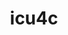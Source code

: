 ---
title: "icu4c"
layout: cache
categories: [package, develop]
meta: {"compilers": ["cce@=18.0.0", "gcc@=10.3.0", "gcc@=11.1.0", "gcc@=11.4.0", "gcc@=12.4.0", "gcc@=13.2.0", "gcc@=7.3.1", "gcc@=7.5.0", "gcc@=9.4.0", "oneapi@=2024.2.1"], "num_specs": 149, "num_specs_by_stack": {"aws-isc": 1, "aws-isc-aarch64": 1, "aws-pcluster-neoverse_v1": 6, "aws-pcluster-x86_64_v4": 12, "build_systems": 6, "data-vis-sdk": 7, "e4s": 33, "e4s-cray-rhel": 6, "e4s-cray-sles": 2, "e4s-neoverse-v2": 19, "e4s-neoverse_v1": 6, "e4s-oneapi": 33, "e4s-power": 3, "e4s-rocm-external": 6, "hep": 7, "ml-linux-x86_64-rocm": 7, "root": 149}, "oss": ["amzn2", "rhel8", "sle_hpc15", "ubuntu18.04", "ubuntu20.04", "ubuntu22.04", "ubuntu24.04"], "platforms": ["linux"], "stacks": ["aws-isc", "aws-isc-aarch64", "aws-pcluster-neoverse_v1", "aws-pcluster-x86_64_v4", "build_systems", "data-vis-sdk", "e4s", "e4s-cray-rhel", "e4s-cray-sles", "e4s-neoverse-v2", "e4s-neoverse_v1", "e4s-oneapi", "e4s-power", "e4s-rocm-external", "hep", "ml-linux-x86_64-rocm", "root"], "targets": ["aarch64", "neoverse_v1", "neoverse_v2", "ppc64le", "x86_64_v3", "x86_64_v4"], "versions": ["74.2", "76.1"]}
spec_details: [{"compiler": "gcc@=11.1.0", "hash": "26i3jvb5atfdt5yom4754sy6jxbviair", "os": "ubuntu20.04", "platform": "linux", "size": "-", "stacks": ["data-vis-sdk", "root"], "target": "x86_64_v3", "variants": ["build_system=autotools", "cxxstd=11"], "versions": ["74.2"]}, {"compiler": "gcc@=11.4.0", "hash": "2ai24rkye7obfzzkl644asgfe52uk4s3", "os": "ubuntu22.04", "platform": "linux", "size": "-", "stacks": ["e4s", "root"], "target": "x86_64_v3", "variants": ["build_system=autotools", "cxxstd=17"], "versions": ["76.1"]}, {"compiler": "gcc@=11.1.0", "hash": "2amn7p64lnsjuxg4stgrumi6ifpttyrr", "os": "ubuntu20.04", "platform": "linux", "size": "-", "stacks": ["data-vis-sdk", "root"], "target": "x86_64_v3", "variants": ["build_system=autotools", "cxxstd=11"], "versions": ["74.2"]}, {"compiler": "gcc@=11.4.0", "hash": "2cjspwt26yynsktts2kng2w67zdjylct", "os": "ubuntu22.04", "platform": "linux", "size": "-", "stacks": ["e4s-neoverse-v2", "root"], "target": "neoverse_v2", "variants": ["build_system=autotools", "cxxstd=11"], "versions": ["74.2"]}, {"compiler": "gcc@=12.4.0", "hash": "2dm2xfme5m3mustjzss6qche3xj7ef5w", "os": "amzn2", "platform": "linux", "size": "-", "stacks": ["aws-pcluster-x86_64_v4", "root"], "target": "x86_64_v4", "variants": ["build_system=autotools", "cxxstd=11"], "versions": ["74.2"]}, {"compiler": "gcc@=7.5.0", "hash": "2gubvgcmhzb3p472jj64hiqnbdkpf4de", "os": "ubuntu18.04", "platform": "linux", "size": "-", "stacks": ["build_systems", "root"], "target": "x86_64_v3", "variants": ["build_system=autotools", "cxxstd=11"], "versions": ["74.2"]}, {"compiler": "gcc@=11.4.0", "hash": "2nmasotqvv6bk256ta4r6ujzhpvzvdmt", "os": "ubuntu22.04", "platform": "linux", "size": "-", "stacks": ["e4s", "root"], "target": "x86_64_v3", "variants": ["build_system=autotools", "cxxstd=17"], "versions": ["76.1"]}, {"compiler": "gcc@=12.4.0", "hash": "2t66luseyf4ps4ie3ycfyvvqxdcbg7rc", "os": "amzn2", "platform": "linux", "size": "-", "stacks": ["aws-pcluster-neoverse_v1", "root"], "target": "neoverse_v1", "variants": ["build_system=autotools", "cxxstd=11"], "versions": ["74.2"]}, {"compiler": "gcc@=11.4.0", "hash": "2t75femoijhptl3glwobop2eyndotm3a", "os": "ubuntu22.04", "platform": "linux", "size": "-", "stacks": ["e4s", "root"], "target": "x86_64_v3", "variants": ["build_system=autotools", "cxxstd=17"], "versions": ["76.1"]}, {"compiler": "gcc@=7.5.0", "hash": "36ijq5ln33txcg2vq2kxhcpfcr2efs66", "os": "ubuntu18.04", "platform": "linux", "size": "-", "stacks": ["build_systems", "root"], "target": "x86_64_v3", "variants": ["build_system=autotools", "cxxstd=11"], "versions": ["74.2"]}, {"compiler": "oneapi@=2024.2.1", "hash": "3d2qum33g36b44fgqjv2qrthhnyazyki", "os": "ubuntu22.04", "platform": "linux", "size": "-", "stacks": ["e4s-oneapi", "root"], "target": "x86_64_v3", "variants": ["build_system=autotools", "cxxstd=11"], "versions": ["74.2"]}, {"compiler": "gcc@=11.4.0", "hash": "3gocgvxbjroz7rvytfwd7pgyck7ne6dn", "os": "ubuntu22.04", "platform": "linux", "size": "-", "stacks": ["e4s-neoverse-v2", "root"], "target": "neoverse_v2", "variants": ["build_system=autotools", "cxxstd=11"], "versions": ["74.2"]}, {"compiler": "gcc@=12.4.0", "hash": "45wrao4v6pwjes26mceafm54bwn27z5q", "os": "amzn2", "platform": "linux", "size": "-", "stacks": ["aws-pcluster-x86_64_v4", "root"], "target": "x86_64_v3", "variants": ["build_system=autotools", "cxxstd=11"], "versions": ["74.2"]}, {"compiler": "gcc@=11.4.0", "hash": "46xttw3aawvrblsp6n6kvjbiiybdvcvk", "os": "ubuntu22.04", "platform": "linux", "size": "-", "stacks": ["e4s", "root"], "target": "x86_64_v3", "variants": ["build_system=autotools", "cxxstd=11"], "versions": ["74.2"]}, {"compiler": "gcc@=11.4.0", "hash": "4c5x2lzp22vemcmtmr35n6gdfyj4alwk", "os": "ubuntu22.04", "platform": "linux", "size": "-", "stacks": ["e4s", "root"], "target": "x86_64_v3", "variants": ["build_system=autotools", "cxxstd=11"], "versions": ["74.2"]}, {"compiler": "oneapi@=2024.2.1", "hash": "4g5ydkjicbl3pnsbb3ceohsl5jewrigo", "os": "ubuntu22.04", "platform": "linux", "size": "-", "stacks": ["e4s-oneapi", "root"], "target": "x86_64_v3", "variants": ["build_system=autotools", "cxxstd=11"], "versions": ["74.2"]}, {"compiler": "gcc@=11.4.0", "hash": "4gvzzlhwpoqe3256r272dhn7aamguty7", "os": "ubuntu22.04", "platform": "linux", "size": "-", "stacks": ["e4s", "e4s-rocm-external", "root"], "target": "x86_64_v3", "variants": ["build_system=autotools", "cxxstd=17"], "versions": ["76.1"]}, {"compiler": "cce@=18.0.0", "hash": "4o73y7ldkis3w7neek5ymntptqlt4ava", "os": "rhel8", "platform": "linux", "size": "-", "stacks": ["e4s-cray-rhel", "root"], "target": "x86_64_v3", "variants": ["build_system=autotools", "cxxstd=11"], "versions": ["74.2"]}, {"compiler": "cce@=18.0.0", "hash": "4pkzgjqmjrmgbpu5bxcdqd342mzket3d", "os": "rhel8", "platform": "linux", "size": "-", "stacks": ["e4s-cray-rhel", "root"], "target": "x86_64_v3", "variants": ["build_system=autotools", "cxxstd=11"], "versions": ["74.2"]}, {"compiler": "oneapi@=2024.2.1", "hash": "4rielczizmtipuj6asdyvye7hq72u7qk", "os": "ubuntu22.04", "platform": "linux", "size": "-", "stacks": ["e4s-oneapi", "root"], "target": "x86_64_v3", "variants": ["build_system=autotools", "cxxstd=11"], "versions": ["74.2"]}, {"compiler": "gcc@=11.4.0", "hash": "54bfhbazwoojfinvcq6lwis6hqxgzcjq", "os": "ubuntu22.04", "platform": "linux", "size": "-", "stacks": ["e4s-neoverse-v2", "root"], "target": "neoverse_v2", "variants": ["build_system=autotools", "cxxstd=11"], "versions": ["74.2"]}, {"compiler": "oneapi@=2024.2.1", "hash": "54l7476uoskcckmong3wtslqvgxwn5cl", "os": "ubuntu22.04", "platform": "linux", "size": "-", "stacks": ["e4s-oneapi", "root"], "target": "x86_64_v3", "variants": ["build_system=autotools", "cxxstd=17"], "versions": ["76.1"]}, {"compiler": "gcc@=7.5.0", "hash": "55gidwdcumzwqrzrnrkripcliftngxve", "os": "ubuntu18.04", "platform": "linux", "size": "-", "stacks": ["build_systems", "root"], "target": "x86_64_v3", "variants": ["build_system=autotools", "cxxstd=11"], "versions": ["74.2"]}, {"compiler": "gcc@=11.4.0", "hash": "57mcqfzxeqzey3jfzbl6furzr4zizplr", "os": "ubuntu22.04", "platform": "linux", "size": "-", "stacks": ["e4s-neoverse-v2", "root"], "target": "neoverse_v2", "variants": ["build_system=autotools", "cxxstd=17"], "versions": ["76.1"]}, {"compiler": "gcc@=11.4.0", "hash": "5o2fvxfyzbs6hwa4q3yvttmt3anguoyk", "os": "ubuntu22.04", "platform": "linux", "size": "-", "stacks": ["e4s", "root"], "target": "x86_64_v3", "variants": ["build_system=autotools", "cxxstd=17"], "versions": ["76.1"]}, {"compiler": "oneapi@=2024.2.1", "hash": "5ttqsfqxctmsc3e7p6krxe4skg6tolfb", "os": "ubuntu22.04", "platform": "linux", "size": "-", "stacks": ["e4s-oneapi", "root"], "target": "x86_64_v3", "variants": ["build_system=autotools", "cxxstd=11"], "versions": ["74.2"]}, {"compiler": "oneapi@=2024.2.1", "hash": "5vusvbiii5t742jl5r3mz7jnrgu3i2hm", "os": "ubuntu22.04", "platform": "linux", "size": "-", "stacks": ["e4s-oneapi", "root"], "target": "x86_64_v3", "variants": ["build_system=autotools", "cxxstd=17"], "versions": ["76.1"]}, {"compiler": "gcc@=11.4.0", "hash": "5y6bfwry3dlt3k6ms2ac472yz2h772xn", "os": "ubuntu22.04", "platform": "linux", "size": "-", "stacks": ["hep", "root"], "target": "x86_64_v3", "variants": ["build_system=autotools", "cxxstd=11"], "versions": ["74.2"]}, {"compiler": "gcc@=11.4.0", "hash": "62vsnfy2jgcp44efaahtt5me47cvefof", "os": "ubuntu22.04", "platform": "linux", "size": "-", "stacks": ["hep", "root"], "target": "x86_64_v3", "variants": ["build_system=autotools", "cxxstd=11"], "versions": ["74.2"]}, {"compiler": "gcc@=11.4.0", "hash": "6a67g6w35v35qnfm56ofem2zsj7tycw3", "os": "ubuntu22.04", "platform": "linux", "size": "-", "stacks": ["e4s-neoverse-v2", "root"], "target": "neoverse_v2", "variants": ["build_system=autotools", "cxxstd=17"], "versions": ["76.1"]}, {"compiler": "oneapi@=2024.2.1", "hash": "6dnow77fd54a3lfks3xmleo6bqg3xvcs", "os": "ubuntu22.04", "platform": "linux", "size": "-", "stacks": ["e4s-oneapi", "root"], "target": "x86_64_v3", "variants": ["build_system=autotools", "cxxstd=11"], "versions": ["74.2"]}, {"compiler": "oneapi@=2024.2.1", "hash": "6duddttazlaazkmwxs5r6zn6oaxbawtb", "os": "ubuntu22.04", "platform": "linux", "size": "-", "stacks": ["e4s-oneapi", "root"], "target": "x86_64_v3", "variants": ["build_system=autotools", "cxxstd=11"], "versions": ["74.2"]}, {"compiler": "gcc@=11.4.0", "hash": "6eqcggms6p36q3u2ylwthpgconcps3xy", "os": "ubuntu22.04", "platform": "linux", "size": "-", "stacks": ["e4s-neoverse-v2", "root"], "target": "neoverse_v2", "variants": ["build_system=autotools", "cxxstd=11"], "versions": ["74.2"]}, {"compiler": "gcc@=12.4.0", "hash": "6nzlosjjkqxvpefrv5j224bc6q6j274a", "os": "amzn2", "platform": "linux", "size": "-", "stacks": ["aws-pcluster-neoverse_v1", "root"], "target": "neoverse_v1", "variants": ["build_system=autotools", "cxxstd=11"], "versions": ["74.2"]}, {"compiler": "oneapi@=2024.2.1", "hash": "7az75lwiyg7zuqyujrsppntxqkberwjb", "os": "ubuntu22.04", "platform": "linux", "size": "-", "stacks": ["e4s-oneapi", "root"], "target": "x86_64_v3", "variants": ["build_system=autotools", "cxxstd=11"], "versions": ["74.2"]}, {"compiler": "gcc@=11.4.0", "hash": "7cgq3wke7zhvco27g3txjulpfup4amgu", "os": "ubuntu22.04", "platform": "linux", "size": "-", "stacks": ["e4s-neoverse-v2", "root"], "target": "neoverse_v2", "variants": ["build_system=autotools", "cxxstd=11"], "versions": ["74.2"]}, {"compiler": "gcc@=11.4.0", "hash": "7p4d3vgnv2sp3uhx3l4cyaupsjmcmp2p", "os": "ubuntu22.04", "platform": "linux", "size": "-", "stacks": ["e4s", "root"], "target": "x86_64_v3", "variants": ["build_system=autotools", "cxxstd=17"], "versions": ["76.1"]}, {"compiler": "gcc@=7.3.1", "hash": "7y5hupo5gvjuvmeowivmf5o5tzwgxa3c", "os": "amzn2", "platform": "linux", "size": "-", "stacks": ["aws-isc", "root"], "target": "x86_64_v3", "variants": ["build_system=autotools", "cxxstd=11"], "versions": ["74.2"]}, {"compiler": "oneapi@=2024.2.1", "hash": "7yr2wmr4m6qkezsu3ulw5kkwom4k3rll", "os": "ubuntu22.04", "platform": "linux", "size": "-", "stacks": ["e4s-oneapi", "root"], "target": "x86_64_v3", "variants": ["build_system=autotools", "cxxstd=17"], "versions": ["76.1"]}, {"compiler": "gcc@=11.4.0", "hash": "adnxhxymvnmeqo6pgoyadyia4lrc5hzj", "os": "ubuntu22.04", "platform": "linux", "size": "-", "stacks": ["e4s", "root"], "target": "x86_64_v3", "variants": ["build_system=autotools", "cxxstd=11"], "versions": ["74.2"]}, {"compiler": "oneapi@=2024.2.1", "hash": "aeijrbh7m7ixrzln7b3scwawz4ttscgg", "os": "ubuntu22.04", "platform": "linux", "size": "-", "stacks": ["e4s-oneapi", "root"], "target": "x86_64_v3", "variants": ["build_system=autotools", "cxxstd=17"], "versions": ["76.1"]}, {"compiler": "cce@=18.0.0", "hash": "al25ukbw4yyfesw6dl6kn2jmgzpqxsi7", "os": "rhel8", "platform": "linux", "size": "-", "stacks": ["e4s-cray-rhel", "root"], "target": "x86_64_v3", "variants": ["build_system=autotools", "cxxstd=11"], "versions": ["74.2"]}, {"compiler": "gcc@=11.4.0", "hash": "aoyfz4u46cxtbqbo63liometlq4r5asy", "os": "ubuntu22.04", "platform": "linux", "size": "-", "stacks": ["e4s-neoverse_v1", "root"], "target": "neoverse_v1", "variants": ["build_system=autotools", "cxxstd=17"], "versions": ["74.2"]}, {"compiler": "gcc@=11.4.0", "hash": "arwcwh7lm4viippmy4aqeu7s2gwsfbqc", "os": "ubuntu22.04", "platform": "linux", "size": "-", "stacks": ["e4s", "root"], "target": "x86_64_v3", "variants": ["build_system=autotools", "cxxstd=17"], "versions": ["76.1"]}, {"compiler": "gcc@=11.4.0", "hash": "bhtpawdgn4fq5drshjtdjviicos5axkj", "os": "ubuntu22.04", "platform": "linux", "size": "-", "stacks": ["e4s-neoverse-v2", "root"], "target": "neoverse_v2", "variants": ["build_system=autotools", "cxxstd=17"], "versions": ["76.1"]}, {"compiler": "gcc@=11.4.0", "hash": "bjrq7hr5pz5ddhksjc6vjfdre54kxx4c", "os": "ubuntu22.04", "platform": "linux", "size": "-", "stacks": ["e4s-neoverse_v1", "root"], "target": "neoverse_v1", "variants": ["build_system=autotools", "cxxstd=11"], "versions": ["74.2"]}, {"compiler": "gcc@=11.4.0", "hash": "bl6mk6exsf5543enk56p6hc6p2hmiczr", "os": "ubuntu22.04", "platform": "linux", "size": "-", "stacks": ["e4s", "root"], "target": "x86_64_v3", "variants": ["build_system=autotools", "cxxstd=17"], "versions": ["76.1"]}, {"compiler": "gcc@=11.4.0", "hash": "bqgdyyupak5ifryzracdpiq2msgqmuwv", "os": "ubuntu22.04", "platform": "linux", "size": "-", "stacks": ["e4s", "root"], "target": "x86_64_v3", "variants": ["build_system=autotools", "cxxstd=17"], "versions": ["76.1"]}, {"compiler": "gcc@=10.3.0", "hash": "c6fih3uxannj3yxwkmmzmwndz6mmrxay", "os": "sle_hpc15", "platform": "linux", "size": "-", "stacks": ["e4s-cray-sles", "root"], "target": "x86_64_v4", "variants": ["build_system=autotools", "cxxstd=11"], "versions": ["74.2"]}, {"compiler": "gcc@=11.4.0", "hash": "ca4wa4x5ffm4nh22nntnel6iz6ht4g2q", "os": "ubuntu22.04", "platform": "linux", "size": "-", "stacks": ["e4s", "root"], "target": "x86_64_v3", "variants": ["build_system=autotools", "cxxstd=17"], "versions": ["76.1"]}, {"compiler": "gcc@=11.1.0", "hash": "cepccwaupq5i5zxzaa7lwwizxfkhxpz7", "os": "ubuntu20.04", "platform": "linux", "size": "-", "stacks": ["data-vis-sdk", "root"], "target": "x86_64_v3", "variants": ["build_system=autotools", "cxxstd=11"], "versions": ["74.2"]}, {"compiler": "gcc@=12.4.0", "hash": "cfjcuesvgbhlpsk67xisga2nahpvpvfe", "os": "amzn2", "platform": "linux", "size": "-", "stacks": ["aws-pcluster-x86_64_v4", "root"], "target": "x86_64_v4", "variants": ["build_system=autotools", "cxxstd=11"], "versions": ["74.2"]}, {"compiler": "gcc@=11.4.0", "hash": "cje7jniw4dsev6mhguvjghm4sqgnurkx", "os": "ubuntu22.04", "platform": "linux", "size": "-", "stacks": ["e4s", "e4s-rocm-external", "root"], "target": "x86_64_v3", "variants": ["build_system=autotools", "cxxstd=17"], "versions": ["76.1"]}, {"compiler": "oneapi@=2024.2.1", "hash": "clb6tnimqjmuk74wpgzhguj67lb6pbjj", "os": "ubuntu22.04", "platform": "linux", "size": "-", "stacks": ["e4s-oneapi", "root"], "target": "x86_64_v3", "variants": ["build_system=autotools", "cxxstd=11"], "versions": ["74.2"]}, {"compiler": "oneapi@=2024.2.1", "hash": "dlcz5gcgk67deyaa4wd3usa7hilfhdai", "os": "ubuntu22.04", "platform": "linux", "size": "-", "stacks": ["e4s-oneapi", "root"], "target": "x86_64_v3", "variants": ["build_system=autotools", "cxxstd=17"], "versions": ["76.1"]}, {"compiler": "gcc@=12.4.0", "hash": "doetummqvtrga373zfu2jdpzkyfz5hi7", "os": "amzn2", "platform": "linux", "size": "-", "stacks": ["aws-pcluster-x86_64_v4", "root"], "target": "x86_64_v3", "variants": ["build_system=autotools", "cxxstd=11"], "versions": ["74.2"]}, {"compiler": "gcc@=7.3.1", "hash": "du52afdmrskhi5y6mzimoguq4tchrn4c", "os": "amzn2", "platform": "linux", "size": "-", "stacks": ["aws-isc-aarch64", "root"], "target": "aarch64", "variants": ["build_system=autotools", "cxxstd=11"], "versions": ["74.2"]}, {"compiler": "oneapi@=2024.2.1", "hash": "du66ckvoafqd3wrqofdavqy4xc2ur6um", "os": "ubuntu22.04", "platform": "linux", "size": "-", "stacks": ["e4s-oneapi", "root"], "target": "x86_64_v3", "variants": ["build_system=autotools", "cxxstd=11"], "versions": ["74.2"]}, {"compiler": "gcc@=11.4.0", "hash": "dvyeflwhebh2z7qetrgwzt2etabuoa6v", "os": "ubuntu22.04", "platform": "linux", "size": "-", "stacks": ["e4s-neoverse_v1", "root"], "target": "neoverse_v1", "variants": ["build_system=autotools", "cxxstd=17"], "versions": ["74.2"]}, {"compiler": "gcc@=11.4.0", "hash": "e7txfklmdavk43smnv3sbhl6twwgaoew", "os": "ubuntu22.04", "platform": "linux", "size": "-", "stacks": ["hep", "root"], "target": "x86_64_v3", "variants": ["build_system=autotools", "cxxstd=11"], "versions": ["74.2"]}, {"compiler": "gcc@=11.4.0", "hash": "edfsm6lmk3lntqn6yarraig2pq5dim7a", "os": "ubuntu22.04", "platform": "linux", "size": "-", "stacks": ["e4s-neoverse-v2", "root"], "target": "neoverse_v2", "variants": ["build_system=autotools", "cxxstd=11"], "versions": ["74.2"]}, {"compiler": "gcc@=12.4.0", "hash": "eh6asrqzkyomc23ttzvhxkk7ysc4sn3z", "os": "amzn2", "platform": "linux", "size": "-", "stacks": ["aws-pcluster-x86_64_v4", "root"], "target": "x86_64_v3", "variants": ["build_system=autotools", "cxxstd=11"], "versions": ["74.2"]}, {"compiler": "gcc@=11.4.0", "hash": "eqhzpsqjiqoddytlvq4pzwqiww4ysyjd", "os": "ubuntu22.04", "platform": "linux", "size": "-", "stacks": ["e4s", "e4s-rocm-external", "root"], "target": "x86_64_v3", "variants": ["build_system=autotools", "cxxstd=17"], "versions": ["76.1"]}, {"compiler": "gcc@=11.4.0", "hash": "ew3usta37rqv2xjlqlbi7feuogtcuxhm", "os": "ubuntu22.04", "platform": "linux", "size": "-", "stacks": ["e4s-neoverse-v2", "root"], "target": "neoverse_v2", "variants": ["build_system=autotools", "cxxstd=11"], "versions": ["74.2"]}, {"compiler": "oneapi@=2024.2.1", "hash": "ewf3srcx7uhzi7gbwf2gwm3wwazwwygx", "os": "ubuntu22.04", "platform": "linux", "size": "-", "stacks": ["e4s-oneapi", "root"], "target": "x86_64_v3", "variants": ["build_system=autotools", "cxxstd=11"], "versions": ["74.2"]}, {"compiler": "gcc@=11.4.0", "hash": "ex2i2znarl5lnbyxtqyphsrnvqf27qdd", "os": "ubuntu22.04", "platform": "linux", "size": "-", "stacks": ["e4s", "e4s-rocm-external", "root"], "target": "x86_64_v3", "variants": ["build_system=autotools", "cxxstd=17"], "versions": ["76.1"]}, {"compiler": "gcc@=11.4.0", "hash": "ezbqv4n4j2vijxmure5r47fdccv2camd", "os": "ubuntu22.04", "platform": "linux", "size": "-", "stacks": ["hep", "root"], "target": "x86_64_v3", "variants": ["build_system=autotools", "cxxstd=11"], "versions": ["74.2"]}, {"compiler": "gcc@=13.2.0", "hash": "f7d6eyeehyrxogpyefkgjh66m6ipeuae", "os": "ubuntu24.04", "platform": "linux", "size": "-", "stacks": ["ml-linux-x86_64-rocm", "root"], "target": "x86_64_v3", "variants": ["build_system=autotools", "cxxstd=11"], "versions": ["74.2"]}, {"compiler": "gcc@=13.2.0", "hash": "fnguiudy4zz6b67uhu5n5z2pjmkej35f", "os": "ubuntu24.04", "platform": "linux", "size": "-", "stacks": ["ml-linux-x86_64-rocm", "root"], "target": "x86_64_v3", "variants": ["build_system=autotools", "cxxstd=11"], "versions": ["74.2"]}, {"compiler": "gcc@=11.4.0", "hash": "fr72njyzco7ejbkowp56cjue4tcglmon", "os": "ubuntu22.04", "platform": "linux", "size": "-", "stacks": ["e4s", "root"], "target": "x86_64_v3", "variants": ["build_system=autotools", "cxxstd=17"], "versions": ["76.1"]}, {"compiler": "gcc@=11.4.0", "hash": "gd6xcajkvxrz4qfkrs2hos3co66eri7q", "os": "ubuntu22.04", "platform": "linux", "size": "-", "stacks": ["e4s", "root"], "target": "x86_64_v3", "variants": ["build_system=autotools", "cxxstd=11"], "versions": ["74.2"]}, {"compiler": "gcc@=11.4.0", "hash": "gi4tl5gzgbgs4rps4zypl3zhjra754pt", "os": "ubuntu22.04", "platform": "linux", "size": "-", "stacks": ["hep", "root"], "target": "x86_64_v3", "variants": ["build_system=autotools", "cxxstd=11"], "versions": ["74.2"]}, {"compiler": "gcc@=7.5.0", "hash": "gtjojsiuymeojmcpigidwekfr3cldmeg", "os": "ubuntu18.04", "platform": "linux", "size": "-", "stacks": ["build_systems", "root"], "target": "x86_64_v3", "variants": ["build_system=autotools", "cxxstd=11"], "versions": ["74.2"]}, {"compiler": "gcc@=11.4.0", "hash": "gwc3oluhniiz6i4g6lybe4eyr6sluj3q", "os": "ubuntu22.04", "platform": "linux", "size": "-", "stacks": ["e4s", "root"], "target": "x86_64_v3", "variants": ["build_system=autotools", "cxxstd=17"], "versions": ["76.1"]}, {"compiler": "gcc@=11.4.0", "hash": "h542s64vpuxwjxbqp33i63aqo54imwrn", "os": "ubuntu22.04", "platform": "linux", "size": "-", "stacks": ["e4s", "root"], "target": "x86_64_v3", "variants": ["build_system=autotools", "cxxstd=11"], "versions": ["74.2"]}, {"compiler": "gcc@=13.2.0", "hash": "hvislv5ss6h6vde4eirjrna2rzbsmahn", "os": "ubuntu24.04", "platform": "linux", "size": "-", "stacks": ["ml-linux-x86_64-rocm", "root"], "target": "x86_64_v3", "variants": ["build_system=autotools", "cxxstd=11"], "versions": ["74.2"]}, {"compiler": "oneapi@=2024.2.1", "hash": "hxpjqbwlyxvgries2hz5fscrufpajhl6", "os": "ubuntu22.04", "platform": "linux", "size": "-", "stacks": ["e4s-oneapi", "root"], "target": "x86_64_v3", "variants": ["build_system=autotools", "cxxstd=11"], "versions": ["74.2"]}, {"compiler": "gcc@=12.4.0", "hash": "hybwxbttlcoyk56udga43drokk35xpto", "os": "amzn2", "platform": "linux", "size": "-", "stacks": ["aws-pcluster-x86_64_v4", "root"], "target": "x86_64_v3", "variants": ["build_system=autotools", "cxxstd=11"], "versions": ["74.2"]}, {"compiler": "gcc@=11.1.0", "hash": "i5olypvoteorzjeoxmz72exofpjabdbz", "os": "ubuntu20.04", "platform": "linux", "size": "-", "stacks": ["data-vis-sdk", "root"], "target": "x86_64_v3", "variants": ["build_system=autotools", "cxxstd=11"], "versions": ["74.2"]}, {"compiler": "gcc@=12.4.0", "hash": "iaf3lrlqcms3vmijre6gqtkpdxbospt2", "os": "amzn2", "platform": "linux", "size": "-", "stacks": ["aws-pcluster-neoverse_v1", "root"], "target": "neoverse_v1", "variants": ["build_system=autotools", "cxxstd=11"], "versions": ["74.2"]}, {"compiler": "gcc@=11.4.0", "hash": "ibadbgc2yb4jxw3e6kw76cwgfekq52bv", "os": "ubuntu22.04", "platform": "linux", "size": "-", "stacks": ["e4s", "root"], "target": "x86_64_v3", "variants": ["build_system=autotools", "cxxstd=11"], "versions": ["74.2"]}, {"compiler": "gcc@=11.4.0", "hash": "ijvqjx5e6hwjgecgi4ffqlqenevxnoty", "os": "ubuntu22.04", "platform": "linux", "size": "-", "stacks": ["e4s", "root"], "target": "x86_64_v3", "variants": ["build_system=autotools", "cxxstd=17"], "versions": ["76.1"]}, {"compiler": "gcc@=11.4.0", "hash": "imhepjnpwzfb63xaoxto5mntehzslwph", "os": "ubuntu22.04", "platform": "linux", "size": "-", "stacks": ["e4s", "root"], "target": "x86_64_v3", "variants": ["build_system=autotools", "cxxstd=11"], "versions": ["74.2"]}, {"compiler": "oneapi@=2024.2.1", "hash": "inxxi6rztcefebdoi7rppt3qm6zah7f7", "os": "ubuntu22.04", "platform": "linux", "size": "-", "stacks": ["e4s-oneapi", "root"], "target": "x86_64_v3", "variants": ["build_system=autotools", "cxxstd=11"], "versions": ["74.2"]}, {"compiler": "gcc@=12.4.0", "hash": "j3fznvkerqhgcbmhzhzv4ogg3qrpk7dg", "os": "amzn2", "platform": "linux", "size": "-", "stacks": ["aws-pcluster-x86_64_v4", "root"], "target": "x86_64_v4", "variants": ["build_system=autotools", "cxxstd=11"], "versions": ["74.2"]}, {"compiler": "gcc@=7.5.0", "hash": "jd5znh47tvmas5xwk4vymzjwjyex6cf6", "os": "ubuntu18.04", "platform": "linux", "size": "-", "stacks": ["build_systems", "root"], "target": "x86_64_v3", "variants": ["build_system=autotools", "cxxstd=11"], "versions": ["74.2"]}, {"compiler": "gcc@=9.4.0", "hash": "jpitthyzxzuzsj32izista7lr72gpm35", "os": "ubuntu20.04", "platform": "linux", "size": "-", "stacks": ["e4s-power", "root"], "target": "ppc64le", "variants": ["build_system=autotools", "cxxstd=11"], "versions": ["74.2"]}, {"compiler": "gcc@=11.4.0", "hash": "jz2boz4boahcuenn5dju4yycqtbyezij", "os": "ubuntu22.04", "platform": "linux", "size": "-", "stacks": ["e4s", "root"], "target": "x86_64_v3", "variants": ["build_system=autotools", "cxxstd=17"], "versions": ["76.1"]}, {"compiler": "gcc@=11.4.0", "hash": "k3qotjhcytnkjrkbu57pztcbmc5cygqf", "os": "ubuntu22.04", "platform": "linux", "size": "-", "stacks": ["e4s", "root"], "target": "x86_64_v3", "variants": ["build_system=autotools", "cxxstd=11"], "versions": ["74.2"]}, {"compiler": "gcc@=12.4.0", "hash": "keuvee4lixkzkpe2fvh5375s7qot5q77", "os": "amzn2", "platform": "linux", "size": "-", "stacks": ["aws-pcluster-x86_64_v4", "root"], "target": "x86_64_v3", "variants": ["build_system=autotools", "cxxstd=11"], "versions": ["74.2"]}, {"compiler": "oneapi@=2024.2.1", "hash": "kgo6ax3v6n5uvhdm7pboyocrql43odbe", "os": "ubuntu22.04", "platform": "linux", "size": "-", "stacks": ["e4s-oneapi", "root"], "target": "x86_64_v3", "variants": ["build_system=autotools", "cxxstd=17"], "versions": ["76.1"]}, {"compiler": "oneapi@=2024.2.1", "hash": "kxqahjqz7tmbulpcpqmr5jllw4o7pikn", "os": "ubuntu22.04", "platform": "linux", "size": "-", "stacks": ["e4s-oneapi", "root"], "target": "x86_64_v3", "variants": ["build_system=autotools", "cxxstd=11"], "versions": ["74.2"]}, {"compiler": "cce@=18.0.0", "hash": "kzazuxfkxfxalatkaageda53j6y7uods", "os": "rhel8", "platform": "linux", "size": "-", "stacks": ["e4s-cray-rhel", "root"], "target": "x86_64_v3", "variants": ["build_system=autotools", "cxxstd=11"], "versions": ["74.2"]}, {"compiler": "gcc@=12.4.0", "hash": "kzv7pomi775bfsjythpdiedwz7javvp2", "os": "amzn2", "platform": "linux", "size": "-", "stacks": ["aws-pcluster-x86_64_v4", "root"], "target": "x86_64_v4", "variants": ["build_system=autotools", "cxxstd=11"], "versions": ["74.2"]}, {"compiler": "gcc@=11.4.0", "hash": "l3te7w3g4jqlbsmtrflirpvmbaben7fk", "os": "ubuntu22.04", "platform": "linux", "size": "-", "stacks": ["e4s-neoverse-v2", "root"], "target": "neoverse_v2", "variants": ["build_system=autotools", "cxxstd=11"], "versions": ["74.2"]}, {"compiler": "oneapi@=2024.2.1", "hash": "lb43t26o7h3c5bwi65h2tka6zr2sgld4", "os": "ubuntu22.04", "platform": "linux", "size": "-", "stacks": ["e4s-oneapi", "root"], "target": "x86_64_v3", "variants": ["build_system=autotools", "cxxstd=17"], "versions": ["76.1"]}, {"compiler": "gcc@=12.4.0", "hash": "lccb5nugkbip3paubfvvdilsb5gof3j4", "os": "amzn2", "platform": "linux", "size": "-", "stacks": ["aws-pcluster-x86_64_v4", "root"], "target": "x86_64_v3", "variants": ["build_system=autotools", "cxxstd=11"], "versions": ["74.2"]}, {"compiler": "gcc@=12.4.0", "hash": "lrrnhtov26csaoutakde6357kszxb2tw", "os": "amzn2", "platform": "linux", "size": "-", "stacks": ["aws-pcluster-neoverse_v1", "root"], "target": "neoverse_v1", "variants": ["build_system=autotools", "cxxstd=11"], "versions": ["74.2"]}, {"compiler": "cce@=18.0.0", "hash": "m24lik2a2b3bvjilmxwmxiabisqu73zp", "os": "rhel8", "platform": "linux", "size": "-", "stacks": ["e4s-cray-rhel", "root"], "target": "x86_64_v3", "variants": ["build_system=autotools", "cxxstd=11"], "versions": ["74.2"]}, {"compiler": "gcc@=11.4.0", "hash": "mjblu44ryhf45njtw56pntf3723vvonk", "os": "ubuntu22.04", "platform": "linux", "size": "-", "stacks": ["e4s-neoverse_v1", "root"], "target": "neoverse_v1", "variants": ["build_system=autotools", "cxxstd=11"], "versions": ["74.2"]}, {"compiler": "gcc@=12.4.0", "hash": "mmhqchhbq5rvoyfzqctyp6rh7thkhaox", "os": "amzn2", "platform": "linux", "size": "-", "stacks": ["aws-pcluster-x86_64_v4", "root"], "target": "x86_64_v4", "variants": ["build_system=autotools", "cxxstd=11"], "versions": ["74.2"]}, {"compiler": "oneapi@=2024.2.1", "hash": "mnb3pk4fo47hcejx4gvdm3n2fw5o475w", "os": "ubuntu22.04", "platform": "linux", "size": "-", "stacks": ["e4s-oneapi", "root"], "target": "x86_64_v3", "variants": ["build_system=autotools", "cxxstd=17"], "versions": ["76.1"]}, {"compiler": "gcc@=11.4.0", "hash": "nbhnqjx5w62hiah75jorzhcx7qwmk5a4", "os": "ubuntu22.04", "platform": "linux", "size": "-", "stacks": ["e4s-neoverse-v2", "root"], "target": "neoverse_v2", "variants": ["build_system=autotools", "cxxstd=11"], "versions": ["74.2"]}, {"compiler": "oneapi@=2024.2.1", "hash": "neytup4h4gvzegdrmizwjz5b5tlhqvri", "os": "ubuntu22.04", "platform": "linux", "size": "-", "stacks": ["e4s-oneapi", "root"], "target": "x86_64_v3", "variants": ["build_system=autotools", "cxxstd=11"], "versions": ["74.2"]}, {"compiler": "oneapi@=2024.2.1", "hash": "nhzovks7ed5m2abddocf7ibde5cbx2ro", "os": "ubuntu22.04", "platform": "linux", "size": "-", "stacks": ["e4s-oneapi", "root"], "target": "x86_64_v3", "variants": ["build_system=autotools", "cxxstd=17"], "versions": ["76.1"]}, {"compiler": "gcc@=13.2.0", "hash": "ni2nxni2cs4dk4f3xvrh225wnbhz6vxc", "os": "ubuntu24.04", "platform": "linux", "size": "-", "stacks": ["ml-linux-x86_64-rocm", "root"], "target": "x86_64_v3", "variants": ["build_system=autotools", "cxxstd=11"], "versions": ["74.2"]}, {"compiler": "gcc@=11.4.0", "hash": "ni7lqzfkmoe66deoducy2x47tmugfzpy", "os": "ubuntu22.04", "platform": "linux", "size": "-", "stacks": ["e4s", "root"], "target": "x86_64_v3", "variants": ["build_system=autotools", "cxxstd=11"], "versions": ["74.2"]}, {"compiler": "gcc@=11.4.0", "hash": "nszdtn56gcygalevvg55ts5ijlkbmotk", "os": "ubuntu22.04", "platform": "linux", "size": "-", "stacks": ["e4s", "e4s-rocm-external", "root"], "target": "x86_64_v3", "variants": ["build_system=autotools", "cxxstd=17"], "versions": ["76.1"]}, {"compiler": "cce@=18.0.0", "hash": "of6eyyfzcau6konmnyw3yxvcspf3nlog", "os": "rhel8", "platform": "linux", "size": "-", "stacks": ["e4s-cray-rhel", "root"], "target": "x86_64_v3", "variants": ["build_system=autotools", "cxxstd=11"], "versions": ["74.2"]}, {"compiler": "gcc@=13.2.0", "hash": "px4q3j7fxf27o3wijn3jwyhlxzkluxwl", "os": "ubuntu24.04", "platform": "linux", "size": "-", "stacks": ["ml-linux-x86_64-rocm", "root"], "target": "x86_64_v3", "variants": ["build_system=autotools", "cxxstd=11"], "versions": ["74.2"]}, {"compiler": "gcc@=11.4.0", "hash": "pyam6rbbymzkhjz3asesnrz7owjj42d7", "os": "ubuntu22.04", "platform": "linux", "size": "-", "stacks": ["e4s-neoverse-v2", "root"], "target": "neoverse_v2", "variants": ["build_system=autotools", "cxxstd=11"], "versions": ["74.2"]}, {"compiler": "oneapi@=2024.2.1", "hash": "q3giie4crmi6qmxncbmjzbxhvjq7txbt", "os": "ubuntu22.04", "platform": "linux", "size": "-", "stacks": ["e4s-oneapi", "root"], "target": "x86_64_v3", "variants": ["build_system=autotools", "cxxstd=17"], "versions": ["76.1"]}, {"compiler": "oneapi@=2024.2.1", "hash": "qc4vlu26ljhma7736nagqp2jotav2t3i", "os": "ubuntu22.04", "platform": "linux", "size": "-", "stacks": ["e4s-oneapi", "root"], "target": "x86_64_v3", "variants": ["build_system=autotools", "cxxstd=17"], "versions": ["76.1"]}, {"compiler": "gcc@=11.4.0", "hash": "qgmlcz2hzaegykieg2c7ihqo3zwapihh", "os": "ubuntu22.04", "platform": "linux", "size": "-", "stacks": ["e4s", "e4s-rocm-external", "root"], "target": "x86_64_v3", "variants": ["build_system=autotools", "cxxstd=17"], "versions": ["76.1"]}, {"compiler": "gcc@=11.4.0", "hash": "qj3sp2jiinj3ukf22teknivgtho46wzg", "os": "ubuntu22.04", "platform": "linux", "size": "-", "stacks": ["e4s-neoverse-v2", "root"], "target": "neoverse_v2", "variants": ["build_system=autotools", "cxxstd=11"], "versions": ["74.2"]}, {"compiler": "gcc@=11.4.0", "hash": "qtwlz5eonlmxmzt76az27gr7ova2n7zp", "os": "ubuntu22.04", "platform": "linux", "size": "-", "stacks": ["e4s-neoverse-v2", "root"], "target": "neoverse_v2", "variants": ["build_system=autotools", "cxxstd=17"], "versions": ["76.1"]}, {"compiler": "gcc@=12.4.0", "hash": "rby2yp7kkpk326rdo6yhlquhxronfixo", "os": "amzn2", "platform": "linux", "size": "-", "stacks": ["aws-pcluster-neoverse_v1", "root"], "target": "neoverse_v1", "variants": ["build_system=autotools", "cxxstd=11"], "versions": ["74.2"]}, {"compiler": "gcc@=7.5.0", "hash": "rmllrdnyzzghigtxuvkv3jre47lczd53", "os": "ubuntu18.04", "platform": "linux", "size": "-", "stacks": ["build_systems", "root"], "target": "x86_64_v3", "variants": ["build_system=autotools", "cxxstd=11"], "versions": ["74.2"]}, {"compiler": "gcc@=13.2.0", "hash": "rw42axkpjmcyptklblgy5zslf6okguzv", "os": "ubuntu24.04", "platform": "linux", "size": "-", "stacks": ["ml-linux-x86_64-rocm", "root"], "target": "x86_64_v3", "variants": ["build_system=autotools", "cxxstd=11"], "versions": ["74.2"]}, {"compiler": "gcc@=11.4.0", "hash": "si7fkdphdytdbdbcywtl3vew2w3ryfww", "os": "ubuntu22.04", "platform": "linux", "size": "-", "stacks": ["e4s", "root"], "target": "x86_64_v3", "variants": ["build_system=autotools", "cxxstd=11"], "versions": ["74.2"]}, {"compiler": "oneapi@=2024.2.1", "hash": "t34aq5zwubpnwtmyjscgn2y63wgpzmxi", "os": "ubuntu22.04", "platform": "linux", "size": "-", "stacks": ["e4s-oneapi", "root"], "target": "x86_64_v3", "variants": ["build_system=autotools", "cxxstd=11"], "versions": ["74.2"]}, {"compiler": "oneapi@=2024.2.1", "hash": "t3uf3dpgenb4256bbwvm47ewjbbsxwt2", "os": "ubuntu22.04", "platform": "linux", "size": "-", "stacks": ["e4s-oneapi", "root"], "target": "x86_64_v3", "variants": ["build_system=autotools", "cxxstd=17"], "versions": ["76.1"]}, {"compiler": "oneapi@=2024.2.1", "hash": "tcmv6byrw4g7nbhrehet4lh7aprcp3zu", "os": "ubuntu22.04", "platform": "linux", "size": "-", "stacks": ["e4s-oneapi", "root"], "target": "x86_64_v3", "variants": ["build_system=autotools", "cxxstd=11"], "versions": ["74.2"]}, {"compiler": "gcc@=11.4.0", "hash": "thgz7f5lj4xn5xr4sc6xe5glalmpqbo5", "os": "ubuntu22.04", "platform": "linux", "size": "-", "stacks": ["e4s", "root"], "target": "x86_64_v3", "variants": ["build_system=autotools", "cxxstd=11"], "versions": ["74.2"]}, {"compiler": "gcc@=11.4.0", "hash": "tsypy66qkb7uonyohdb3ik66buaoihxs", "os": "ubuntu22.04", "platform": "linux", "size": "-", "stacks": ["e4s-neoverse-v2", "root"], "target": "neoverse_v2", "variants": ["build_system=autotools", "cxxstd=11"], "versions": ["74.2"]}, {"compiler": "gcc@=11.1.0", "hash": "tvapqwuifrj5fc3m656hcpnmeodjj5cb", "os": "ubuntu20.04", "platform": "linux", "size": "-", "stacks": ["data-vis-sdk", "root"], "target": "x86_64_v3", "variants": ["build_system=autotools", "cxxstd=11"], "versions": ["74.2"]}, {"compiler": "gcc@=11.4.0", "hash": "u7mqs7wuzlrxendxpv2roo2fdkv36ofo", "os": "ubuntu22.04", "platform": "linux", "size": "-", "stacks": ["e4s", "root"], "target": "x86_64_v3", "variants": ["build_system=autotools", "cxxstd=11"], "versions": ["74.2"]}, {"compiler": "gcc@=12.4.0", "hash": "uf5i6gjhocy7ltqamny5sznuxn4o62de", "os": "amzn2", "platform": "linux", "size": "-", "stacks": ["aws-pcluster-x86_64_v4", "root"], "target": "x86_64_v4", "variants": ["build_system=autotools", "cxxstd=11"], "versions": ["74.2"]}, {"compiler": "gcc@=11.1.0", "hash": "uleb4qdxajadnoooodse4o42j7sgpm6k", "os": "ubuntu20.04", "platform": "linux", "size": "-", "stacks": ["data-vis-sdk", "root"], "target": "x86_64_v3", "variants": ["build_system=autotools", "cxxstd=11"], "versions": ["74.2"]}, {"compiler": "gcc@=11.4.0", "hash": "vb52ebiec65ay7mcth23tcoo5qw4fh5n", "os": "ubuntu22.04", "platform": "linux", "size": "-", "stacks": ["hep", "root"], "target": "x86_64_v3", "variants": ["build_system=autotools", "cxxstd=11"], "versions": ["74.2"]}, {"compiler": "gcc@=9.4.0", "hash": "vbl6irc2cybsbhodbvhtib32jlevjw3q", "os": "ubuntu20.04", "platform": "linux", "size": "-", "stacks": ["e4s-power", "root"], "target": "ppc64le", "variants": ["build_system=autotools", "cxxstd=17"], "versions": ["74.2"]}, {"compiler": "oneapi@=2024.2.1", "hash": "veeyt2zegywfpxpvvhabgf7eopkhjsic", "os": "ubuntu22.04", "platform": "linux", "size": "-", "stacks": ["e4s-oneapi", "root"], "target": "x86_64_v3", "variants": ["build_system=autotools", "cxxstd=11"], "versions": ["74.2"]}, {"compiler": "gcc@=11.1.0", "hash": "vhg33n2fsrqs7jb726guknwin5cjycli", "os": "ubuntu20.04", "platform": "linux", "size": "-", "stacks": ["data-vis-sdk", "root"], "target": "x86_64_v3", "variants": ["build_system=autotools", "cxxstd=11"], "versions": ["74.2"]}, {"compiler": "gcc@=11.4.0", "hash": "vuoyey33ak2ihf5un7bbzimwyep2sx6v", "os": "ubuntu22.04", "platform": "linux", "size": "-", "stacks": ["e4s-neoverse-v2", "root"], "target": "neoverse_v2", "variants": ["build_system=autotools", "cxxstd=17"], "versions": ["76.1"]}, {"compiler": "gcc@=13.2.0", "hash": "vvooyfecdfybdldcndodcs5a526broab", "os": "ubuntu24.04", "platform": "linux", "size": "-", "stacks": ["ml-linux-x86_64-rocm", "root"], "target": "x86_64_v3", "variants": ["build_system=autotools", "cxxstd=11"], "versions": ["74.2"]}, {"compiler": "oneapi@=2024.2.1", "hash": "w6wkf32wwu37luk3n2gyudqcp5svxr5v", "os": "ubuntu22.04", "platform": "linux", "size": "-", "stacks": ["e4s-oneapi", "root"], "target": "x86_64_v3", "variants": ["build_system=autotools", "cxxstd=17"], "versions": ["76.1"]}, {"compiler": "gcc@=11.4.0", "hash": "xhjbklmobkretq4x245bngdv5lgehdrz", "os": "ubuntu22.04", "platform": "linux", "size": "-", "stacks": ["e4s", "root"], "target": "x86_64_v3", "variants": ["build_system=autotools", "cxxstd=17"], "versions": ["76.1"]}, {"compiler": "gcc@=12.4.0", "hash": "xkxvtjmifxydkk2yp4y64327vprp4ahu", "os": "amzn2", "platform": "linux", "size": "-", "stacks": ["aws-pcluster-neoverse_v1", "root"], "target": "neoverse_v1", "variants": ["build_system=autotools", "cxxstd=11"], "versions": ["74.2"]}, {"compiler": "gcc@=9.4.0", "hash": "xzli5ys5kb7gyc7eq7kea3ayg6qzbrnm", "os": "ubuntu20.04", "platform": "linux", "size": "-", "stacks": ["e4s-power", "root"], "target": "ppc64le", "variants": ["build_system=autotools", "cxxstd=11"], "versions": ["74.2"]}, {"compiler": "gcc@=11.4.0", "hash": "y53jty6we4h2aqvluidstykyrt5qqcn6", "os": "ubuntu22.04", "platform": "linux", "size": "-", "stacks": ["e4s-neoverse_v1", "root"], "target": "neoverse_v1", "variants": ["build_system=autotools", "cxxstd=11"], "versions": ["74.2"]}, {"compiler": "gcc@=10.3.0", "hash": "yaricjmljdyscylxiny4vdkeyhhyqo2a", "os": "sle_hpc15", "platform": "linux", "size": "-", "stacks": ["e4s-cray-sles", "root"], "target": "x86_64_v4", "variants": ["build_system=autotools", "cxxstd=11"], "versions": ["74.2"]}, {"compiler": "gcc@=11.4.0", "hash": "yhzn762x7kyrqypevpornh4a5daxi4bv", "os": "ubuntu22.04", "platform": "linux", "size": "-", "stacks": ["e4s", "root"], "target": "x86_64_v3", "variants": ["build_system=autotools", "cxxstd=11"], "versions": ["74.2"]}, {"compiler": "gcc@=11.4.0", "hash": "yrofcmk6x7mdne6r4xj2vui3yl2jju26", "os": "ubuntu22.04", "platform": "linux", "size": "-", "stacks": ["hep", "root"], "target": "x86_64_v3", "variants": ["build_system=autotools", "cxxstd=11"], "versions": ["74.2"]}, {"compiler": "gcc@=11.4.0", "hash": "yuo4567xjoyho4niegalffa7qxw4x4kb", "os": "ubuntu22.04", "platform": "linux", "size": "-", "stacks": ["e4s-neoverse-v2", "root"], "target": "neoverse_v2", "variants": ["build_system=autotools", "cxxstd=17"], "versions": ["76.1"]}, {"compiler": "gcc@=11.4.0", "hash": "z7lmhrjkapylnz7mv4af3k35d25klzih", "os": "ubuntu22.04", "platform": "linux", "size": "-", "stacks": ["e4s-neoverse_v1", "root"], "target": "neoverse_v1", "variants": ["build_system=autotools", "cxxstd=11"], "versions": ["74.2"]}, {"compiler": "oneapi@=2024.2.1", "hash": "zdfgxjirisv4grtxmk3emoqodpyehrtm", "os": "ubuntu22.04", "platform": "linux", "size": "-", "stacks": ["e4s-oneapi", "root"], "target": "x86_64_v3", "variants": ["build_system=autotools", "cxxstd=11"], "versions": ["74.2"]}, {"compiler": "oneapi@=2024.2.1", "hash": "znudvoqnvw5da4eqezmvyhfspxqhqfsv", "os": "ubuntu22.04", "platform": "linux", "size": "-", "stacks": ["e4s-oneapi", "root"], "target": "x86_64_v3", "variants": ["build_system=autotools", "cxxstd=11"], "versions": ["74.2"]}, {"compiler": "gcc@=11.4.0", "hash": "zqn5pefnic2fbzcrd7rrp6iksz6djdzi", "os": "ubuntu22.04", "platform": "linux", "size": "-", "stacks": ["e4s-neoverse-v2", "root"], "target": "neoverse_v2", "variants": ["build_system=autotools", "cxxstd=11"], "versions": ["74.2"]}, {"compiler": "oneapi@=2024.2.1", "hash": "ztacdy4swvvzh5vp6rouj23l5y7t6pzg", "os": "ubuntu22.04", "platform": "linux", "size": "-", "stacks": ["e4s-oneapi", "root"], "target": "x86_64_v3", "variants": ["build_system=autotools", "cxxstd=11"], "versions": ["74.2"]}]
---